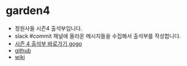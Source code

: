 # garden4
* 정원사들 시즌4 출석부입니다.
* slack #commit 채널에 올라온 메시지들을 수집해서 출석부를 작성합니다.
* [시즌 4 출석부 바로가기 gogo](https://garden4.junho85.pe.kr/)
* [github](https://github.com/junho85/garden4)
* [wiki](https://github.com/junho85/garden4/wiki)